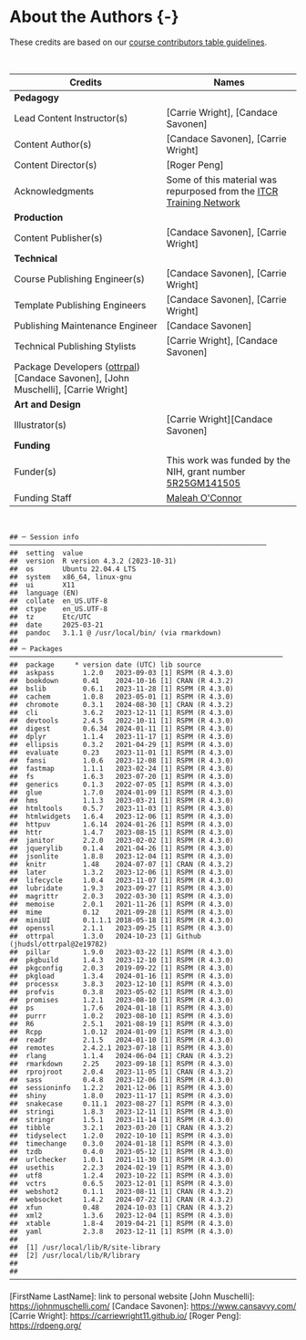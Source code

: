 
# About the Authors {-}

These credits are based on our [course contributors table guidelines](https://www.ottrproject.org/more_features.html#giving-credits-to-contributors).

&nbsp;
&nbsp;

|Credits|Names|
|-------|-----|
|**Pedagogy**||
|Lead Content Instructor(s)|[Carrie Wright], [Candace Savonen]|
|Content Author(s)| [Candace Savonen], [Carrie Wright]|
|Content Director(s)| [Roger Peng]|
|Acknowledgments| Some of this material was repurposed from the [ITCR Training Network](https://www.itcrtraining.org/)|
|**Production**||
|Content Publisher(s)| [Candace Savonen], [Carrie Wright]|
|**Technical**||
|Course Publishing Engineer(s)| [Candace Savonen], [Carrie Wright]|
|Template Publishing Engineers|[Candace Savonen], [Carrie Wright]|
|Publishing Maintenance Engineer|[Candace Savonen]|
|Technical Publishing Stylists|[Carrie Wright], [Candace Savonen]|
|Package Developers ([ottrpal]) [Candace Savonen], [John Muschelli], [Carrie Wright]|
|**Art and Design**||
|Illustrator(s)| [Carrie Wright][Candace Savonen]|
|**Funding**||
|Funder(s)| This work was funded by the NIH, grant number [5R25GM141505](https://reporter.nih.gov/search/k_pXzn8wfUeEvaWpnzIToA/project-details/10663171)|
|Funding Staff| [Maleah O'Connor](https://www.linkedin.com/in/maleah-o-connor)|

&nbsp;


```
## ─ Session info ───────────────────────────────────────────────────────────────
##  setting  value
##  version  R version 4.3.2 (2023-10-31)
##  os       Ubuntu 22.04.4 LTS
##  system   x86_64, linux-gnu
##  ui       X11
##  language (EN)
##  collate  en_US.UTF-8
##  ctype    en_US.UTF-8
##  tz       Etc/UTC
##  date     2025-03-21
##  pandoc   3.1.1 @ /usr/local/bin/ (via rmarkdown)
## 
## ─ Packages ───────────────────────────────────────────────────────────────────
##  package     * version date (UTC) lib source
##  askpass       1.2.0   2023-09-03 [1] RSPM (R 4.3.0)
##  bookdown      0.41    2024-10-16 [1] CRAN (R 4.3.2)
##  bslib         0.6.1   2023-11-28 [1] RSPM (R 4.3.0)
##  cachem        1.0.8   2023-05-01 [1] RSPM (R 4.3.0)
##  chromote      0.3.1   2024-08-30 [1] CRAN (R 4.3.2)
##  cli           3.6.2   2023-12-11 [1] RSPM (R 4.3.0)
##  devtools      2.4.5   2022-10-11 [1] RSPM (R 4.3.0)
##  digest        0.6.34  2024-01-11 [1] RSPM (R 4.3.0)
##  dplyr         1.1.4   2023-11-17 [1] RSPM (R 4.3.0)
##  ellipsis      0.3.2   2021-04-29 [1] RSPM (R 4.3.0)
##  evaluate      0.23    2023-11-01 [1] RSPM (R 4.3.0)
##  fansi         1.0.6   2023-12-08 [1] RSPM (R 4.3.0)
##  fastmap       1.1.1   2023-02-24 [1] RSPM (R 4.3.0)
##  fs            1.6.3   2023-07-20 [1] RSPM (R 4.3.0)
##  generics      0.1.3   2022-07-05 [1] RSPM (R 4.3.0)
##  glue          1.7.0   2024-01-09 [1] RSPM (R 4.3.0)
##  hms           1.1.3   2023-03-21 [1] RSPM (R 4.3.0)
##  htmltools     0.5.7   2023-11-03 [1] RSPM (R 4.3.0)
##  htmlwidgets   1.6.4   2023-12-06 [1] RSPM (R 4.3.0)
##  httpuv        1.6.14  2024-01-26 [1] RSPM (R 4.3.0)
##  httr          1.4.7   2023-08-15 [1] RSPM (R 4.3.0)
##  janitor       2.2.0   2023-02-02 [1] RSPM (R 4.3.0)
##  jquerylib     0.1.4   2021-04-26 [1] RSPM (R 4.3.0)
##  jsonlite      1.8.8   2023-12-04 [1] RSPM (R 4.3.0)
##  knitr         1.48    2024-07-07 [1] CRAN (R 4.3.2)
##  later         1.3.2   2023-12-06 [1] RSPM (R 4.3.0)
##  lifecycle     1.0.4   2023-11-07 [1] RSPM (R 4.3.0)
##  lubridate     1.9.3   2023-09-27 [1] RSPM (R 4.3.0)
##  magrittr      2.0.3   2022-03-30 [1] RSPM (R 4.3.0)
##  memoise       2.0.1   2021-11-26 [1] RSPM (R 4.3.0)
##  mime          0.12    2021-09-28 [1] RSPM (R 4.3.0)
##  miniUI        0.1.1.1 2018-05-18 [1] RSPM (R 4.3.0)
##  openssl       2.1.1   2023-09-25 [1] RSPM (R 4.3.0)
##  ottrpal       1.3.0   2024-10-23 [1] Github (jhudsl/ottrpal@2e19782)
##  pillar        1.9.0   2023-03-22 [1] RSPM (R 4.3.0)
##  pkgbuild      1.4.3   2023-12-10 [1] RSPM (R 4.3.0)
##  pkgconfig     2.0.3   2019-09-22 [1] RSPM (R 4.3.0)
##  pkgload       1.3.4   2024-01-16 [1] RSPM (R 4.3.0)
##  processx      3.8.3   2023-12-10 [1] RSPM (R 4.3.0)
##  profvis       0.3.8   2023-05-02 [1] RSPM (R 4.3.0)
##  promises      1.2.1   2023-08-10 [1] RSPM (R 4.3.0)
##  ps            1.7.6   2024-01-18 [1] RSPM (R 4.3.0)
##  purrr         1.0.2   2023-08-10 [1] RSPM (R 4.3.0)
##  R6            2.5.1   2021-08-19 [1] RSPM (R 4.3.0)
##  Rcpp          1.0.12  2024-01-09 [1] RSPM (R 4.3.0)
##  readr         2.1.5   2024-01-10 [1] RSPM (R 4.3.0)
##  remotes       2.4.2.1 2023-07-18 [1] RSPM (R 4.3.0)
##  rlang         1.1.4   2024-06-04 [1] CRAN (R 4.3.2)
##  rmarkdown     2.25    2023-09-18 [1] RSPM (R 4.3.0)
##  rprojroot     2.0.4   2023-11-05 [1] CRAN (R 4.3.2)
##  sass          0.4.8   2023-12-06 [1] RSPM (R 4.3.0)
##  sessioninfo   1.2.2   2021-12-06 [1] RSPM (R 4.3.0)
##  shiny         1.8.0   2023-11-17 [1] RSPM (R 4.3.0)
##  snakecase     0.11.1  2023-08-27 [1] RSPM (R 4.3.0)
##  stringi       1.8.3   2023-12-11 [1] RSPM (R 4.3.0)
##  stringr       1.5.1   2023-11-14 [1] RSPM (R 4.3.0)
##  tibble        3.2.1   2023-03-20 [1] CRAN (R 4.3.2)
##  tidyselect    1.2.0   2022-10-10 [1] RSPM (R 4.3.0)
##  timechange    0.3.0   2024-01-18 [1] RSPM (R 4.3.0)
##  tzdb          0.4.0   2023-05-12 [1] RSPM (R 4.3.0)
##  urlchecker    1.0.1   2021-11-30 [1] RSPM (R 4.3.0)
##  usethis       2.2.3   2024-02-19 [1] RSPM (R 4.3.0)
##  utf8          1.2.4   2023-10-22 [1] RSPM (R 4.3.0)
##  vctrs         0.6.5   2023-12-01 [1] RSPM (R 4.3.0)
##  webshot2      0.1.1   2023-08-11 [1] CRAN (R 4.3.2)
##  websocket     1.4.2   2024-07-22 [1] CRAN (R 4.3.2)
##  xfun          0.48    2024-10-03 [1] CRAN (R 4.3.2)
##  xml2          1.3.6   2023-12-04 [1] RSPM (R 4.3.0)
##  xtable        1.8-4   2019-04-21 [1] RSPM (R 4.3.0)
##  yaml          2.3.8   2023-12-11 [1] RSPM (R 4.3.0)
## 
##  [1] /usr/local/lib/R/site-library
##  [2] /usr/local/lib/R/library
## 
## ──────────────────────────────────────────────────────────────────────────────
```

<!-- Author information -->

[FirstName LastName]: link to personal website
[John Muschelli]: https://johnmuschelli.com/
[Candace Savonen]: https://www.cansavvy.com/
[Carrie Wright]: https://carriewright11.github.io/
[Roger Peng]: https://rdpeng.org/
<!-- Links -->

[ottrpal]: https://github.com/jhudsl/ottrpal

<!-- Fill out this table using these instructions: https://github.com/jhudsl/OTTR_Template/wiki/How-to-give-credits

For JHU courses, You will need to add Ira as a credit:

|Content Publisher|[Ira Gooding]|
...
[Ira Gooding]: https://publichealth.jhu.edu/faculty/4130/ira-gooding
-->
